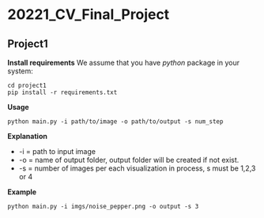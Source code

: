 # 20221_CV_Final_Project
## Project1

**Install requirements**
We assume that you have *python* package in your system:
```
cd project1
pip install -r requirements.txt
```

**Usage**
```
python main.py -i path/to/image -o path/to/output -s num_step
```

**Explanation**
- -i = path to input image
- -o = name of output folder, output folder will be created if not exist.
- -s = number of images per each visualization in process, s must be 1,2,3 or 4

**Example**
```
python main.py -i imgs/noise_pepper.png -o output -s 3
```